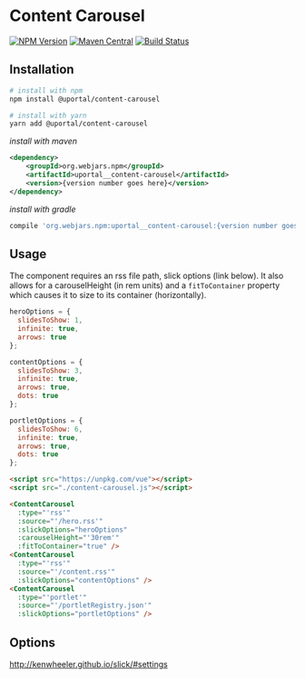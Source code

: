 # Content Carousel

[![NPM Version](https://img.shields.io/npm/v/@uportal/content-carousel.svg)](https://www.npmjs.com/package/@uportal/content-carousel)
[![Maven Central](https://maven-badges.herokuapp.com/maven-central/org.webjars.npm/uportal__content-carousel/badge.svg)](https://maven-badges.herokuapp.com/maven-central/org.webjars.npm/uportal__content-carousel)
[![Build Status](https://travis-ci.org/uPortal-contrib/uPortal-web-components.svg?branch=master)](https://travis-ci.org/uPortal-contrib/uPortal-web-components)

## Installation

```bash
# install with npm
npm install @uportal/content-carousel

# install with yarn
yarn add @uportal/content-carousel
```

_install with maven_

```xml
<dependency>
    <groupId>org.webjars.npm</groupId>
    <artifactId>uportal__content-carousel</artifactId>
    <version>{version number goes here}</version>
</dependency>
```

_install with gradle_

```gradle
compile 'org.webjars.npm:uportal__content-carousel:{version number goes here}'
```

## Usage

The component requires an rss file path, slick options (link below). It also allows for a carouselHeight (in rem units) and a `fitToContainer` property which causes it to size to its container (horizontally).

```javascript
heroOptions = {
  slidesToShow: 1,
  infinite: true,
  arrows: true
};

contentOptions = {
  slidesToShow: 3,
  infinite: true,
  arrows: true,
  dots: true
};

portletOptions = {
  slidesToShow: 6,
  infinite: true,
  arrows: true,
  dots: true
};
```

```html
<script src="https://unpkg.com/vue"></script>
<script src="./content-carousel.js"></script>

<ContentCarousel
  :type="'rss'"
  :source="'/hero.rss'"
  :slickOptions="heroOptions"
  :carouselHeight="'30rem'"
  :fitToContainer="true" />
<ContentCarousel
  :type="'rss'"
  :source="'/content.rss'"
  :slickOptions="contentOptions" />
<ContentCarousel
  :type="'portlet'"
  :source="'/portletRegistry.json'"
  :slickOptions="portletOptions" />
```

## Options

<http://kenwheeler.github.io/slick/#settings>
